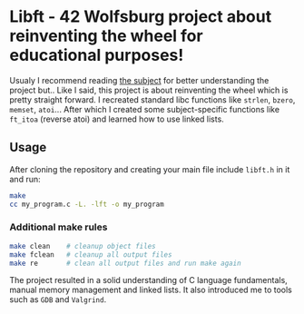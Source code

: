 # Libft - 42 Wolfsburg project about reinventing the wheel for educational purposes!

Usualy I recommend reading [the subject](en.subject.pdf) for better understanding the project but.. Like I said, this project is about reinventing the wheel which is pretty straight forward. I recreated standard libc functions like `strlen`, `bzero`, `memset`, `atoi`... After which I created some subject-specific functions like `ft_itoa` (reverse atoi) and learned how to use linked lists.

## Usage

After cloning the repository and creating your main file include `libft.h` in it and run:

```bash
make
cc my_program.c -L. -lft -o my_program
```

### Additional make rules

```bash
make clean    # cleanup object files
make fclean   # cleanup all output files
make re       # clean all output files and run make again
```
The project resulted in a solid understanding of C language fundamentals, manual memory management and linked lists. It also introduced me to tools such as `GDB` and `Valgrind`.
